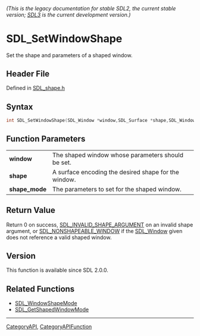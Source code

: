 ###### (This is the legacy documentation for stable SDL2, the current stable version; [SDL3](https://wiki.libsdl.org/SDL3/) is the current development version.)
# SDL_SetWindowShape

Set the shape and parameters of a shaped window.

## Header File

Defined in [SDL_shape.h](https://github.com/libsdl-org/SDL/blob/SDL2/include/SDL_shape.h)

## Syntax

```c
int SDL_SetWindowShape(SDL_Window *window,SDL_Surface *shape,SDL_WindowShapeMode *shape_mode);

```

## Function Parameters

|                    |                                                      |
| ------------------ | ---------------------------------------------------- |
| **window**         | The shaped window whose parameters should be set.    |
| **shape**          | A surface encoding the desired shape for the window. |
| **shape_mode**     | The parameters to set for the shaped window.         |

## Return Value

Return 0 on success,
[SDL_INVALID_SHAPE_ARGUMENT](SDL_INVALID_SHAPE_ARGUMENT) on an invalid
shape argument, or [SDL_NONSHAPEABLE_WINDOW](SDL_NONSHAPEABLE_WINDOW) if
the [SDL_Window](SDL_Window) given does not reference a valid shaped
window.

## Version

This function is available since SDL 2.0.0.

## Related Functions

* [SDL_WindowShapeMode](SDL_WindowShapeMode)
* [SDL_GetShapedWindowMode](SDL_GetShapedWindowMode)

----
[CategoryAPI](CategoryAPI), [CategoryAPIFunction](CategoryAPIFunction)


